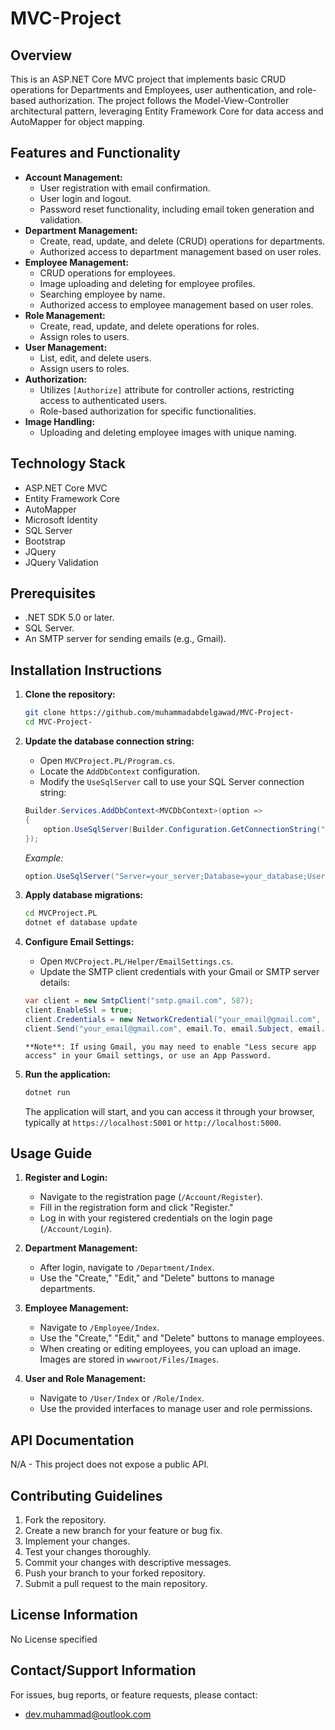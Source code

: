# MVC-Project

## Overview

This is an ASP.NET Core MVC project that implements basic CRUD operations for Departments and Employees, user authentication, and role-based authorization. The project follows the Model-View-Controller architectural pattern, leveraging Entity Framework Core for data access and AutoMapper for object mapping.

## Features and Functionality

-   **Account Management:**
    -   User registration with email confirmation.
    -   User login and logout.
    -   Password reset functionality, including email token generation and validation.
-   **Department Management:**
    -   Create, read, update, and delete (CRUD) operations for departments.
    -   Authorized access to department management based on user roles.
-   **Employee Management:**
    -   CRUD operations for employees.
    -   Image uploading and deleting for employee profiles.
    -   Searching employee by name.
    -   Authorized access to employee management based on user roles.
-   **Role Management:**
    -   Create, read, update, and delete operations for roles.
    -   Assign roles to users.
-   **User Management:**
    -   List, edit, and delete users.
    -   Assign users to roles.
-   **Authorization:**
    -   Utilizes `[Authorize]` attribute for controller actions, restricting access to authenticated users.
    -   Role-based authorization for specific functionalities.
-   **Image Handling:**
    -   Uploading and deleting employee images with unique naming.

## Technology Stack

*   ASP.NET Core MVC
*   Entity Framework Core
*   AutoMapper
*   Microsoft Identity
*   SQL Server
*   Bootstrap
*   JQuery
*   JQuery Validation

## Prerequisites

*   .NET SDK 5.0 or later.
*   SQL Server.
*   An SMTP server for sending emails (e.g., Gmail).

## Installation Instructions

1.  **Clone the repository:**

    ```bash
    git clone https://github.com/muhammadabdelgawad/MVC-Project-
    cd MVC-Project-
    ```

2.  **Update the database connection string:**

    *   Open `MVCProject.PL/Program.cs`.
    *   Locate the `AddDbContext` configuration.
    *   Modify the `UseSqlServer` call to use your SQL Server connection string:

    ```csharp
    Builder.Services.AddDbContext<MVCDbContext>(option =>
    {
    	option.UseSqlServer(Builder.Configuration.GetConnectionString("DefaultConnection"));
    });
    ```

    *Example:*

    ```csharp
    option.UseSqlServer("Server=your_server;Database=your_database;User Id=your_user_id;Password=your_password;");
    ```

3.  **Apply database migrations:**

    ```bash
    cd MVCProject.PL
    dotnet ef database update
    ```

4.  **Configure Email Settings:**

    *   Open `MVCProject.PL/Helper/EmailSettings.cs`.
    *   Update the SMTP client credentials with your Gmail or SMTP server details:

    ```csharp
    var client = new SmtpClient("smtp.gmail.com", 587);
    client.EnableSsl = true;
    client.Credentials = new NetworkCredential("your_email@gmail.com", "your_password");
    client.Send("your_email@gmail.com", email.To, email.Subject, email.Body);
    ```
        **Note**: If using Gmail, you may need to enable "Less secure app access" in your Gmail settings, or use an App Password.

5.  **Run the application:**

    ```bash
    dotnet run
    ```

    The application will start, and you can access it through your browser, typically at `https://localhost:5001` or `http://localhost:5000`.

## Usage Guide

1.  **Register and Login:**

    *   Navigate to the registration page (`/Account/Register`).
    *   Fill in the registration form and click "Register."
    *   Log in with your registered credentials on the login page (`/Account/Login`).
2.  **Department Management:**

    *   After login, navigate to `/Department/Index`.
    *   Use the "Create," "Edit," and "Delete" buttons to manage departments.
3.  **Employee Management:**

    *   Navigate to `/Employee/Index`.
    *   Use the "Create," "Edit," and "Delete" buttons to manage employees.
    *   When creating or editing employees, you can upload an image. Images are stored in `wwwroot/Files/Images`.
4.  **User and Role Management:**

    *   Navigate to `/User/Index` or `/Role/Index`.
    *   Use the provided interfaces to manage user and role permissions.

## API Documentation

N/A - This project does not expose a public API.

## Contributing Guidelines

1.  Fork the repository.
2.  Create a new branch for your feature or bug fix.
3.  Implement your changes.
4.  Test your changes thoroughly.
5.  Commit your changes with descriptive messages.
6.  Push your branch to your forked repository.
7.  Submit a pull request to the main repository.

## License Information

No License specified

## Contact/Support Information

For issues, bug reports, or feature requests, please contact:

*   dev.muhammad@outlook.com
